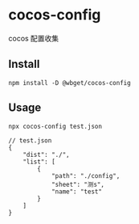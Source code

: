 # cocos-config

cocos 配置收集

## Install

```
npm install -D @wbget/cocos-config
```

## Usage

```
npx cocos-config test.json
```

```
// test.json
{
    "dist": "./",
    "list": [
        {
            "path": "./config",
            "sheet": "测s",
            "name": "test"
        }
    ]
}
```
